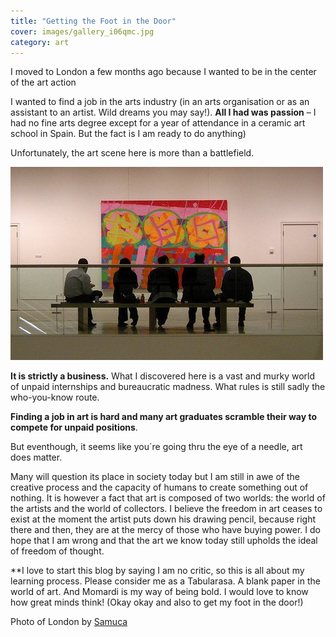 ```yaml
---
title: "Getting the Foot in the Door"
cover: images/gallery_i06qmc.jpg
category: art
---
```


I moved to London a few months ago because I wanted to be in the center of the art action

I wanted to find a job in the arts industry (in an arts organisation or as an assistant to an artist. Wild dreams you may say!). **All I had was passion** – I had no fine arts degree except for a year of attendance in a ceramic art school in Spain. But the fact is I am ready to do anything)

Unfortunately, the art scene here is more than a battlefield.

![](./images/gallery_i06qmc.jpg "Photo by [Martin Deutsch](http://www.flickr.com/photos/teflon/3218406084/ Art in your Lunch Break")

**It is strictly a business.** What I discovered here is a vast and murky world of unpaid internships and bureaucratic madness. What rules is still sadly the who-you-know route.

**Finding a job in art is hard and many art graduates scramble their way to compete for unpaid positions**.

But eventhough, it seems like you´re going thru the eye of a needle, art does matter.

Many will question its place in society today but I am still in awe of the creative process and the capacity of humans to create something out of nothing. It is however a fact that art is composed of two worlds: the world of the artists and the world of collectors. I believe the freedom in art ceases to exist at the moment the artist puts down his drawing pencil, because right there and then, they are at the mercy of those who have buying power. I do hope that I am wrong and that the art we know today still upholds the ideal of freedom of thought.

**I love to start this blog by saying I am no critic, so this is all about my learning process. Please consider me as a Tabularasa. A blank paper in the world of art. And Momardi is my way of being bold. I would love to know how great minds think! (Okay okay and also to get my foot in the door!)

Photo of London by [Samuca](http://www.flickr.com/photos/samucs/4604273326/ "London")